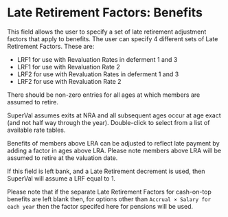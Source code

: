 # Late Retirement Factors: Benefits

This field allows the user to specify a set of late retirement
adjustment factors that apply to benefits. The user can specify 4
different sets of Late Retirement Factors. These are:

-   LRF1 for use with Revaluation Rates in deferment 1 and 3
-   LRF1 for use with Revaluation Rate 2
-   LRF2 for use with Revaluation Rates in deferment 1 and 3
-   LRF2 for use with Revaluation Rate 2

There should be non-zero entries for all ages at which members are
assumed to retire.

SuperVal assumes exits at NRA and all subsequent ages occur at age exact
(and not half way through the year). Double-click to select from a list
of available rate tables.

Benefits of members above LRA can be adjusted to reflect late payment by
adding a factor in ages above LRA. Please note members above LRA will be
assumed to retire at the valuation date.

If this field is left bank, and a Late Retirement decrement is used,
then SuperVal will assume a LRF equal to 1.

Please note that if the separate Late Retirement Factors for cash-on-top
benefits are left blank then, for options other than `Accrual × Salary
for each year` then the factor specifed here for pensions will be used.
